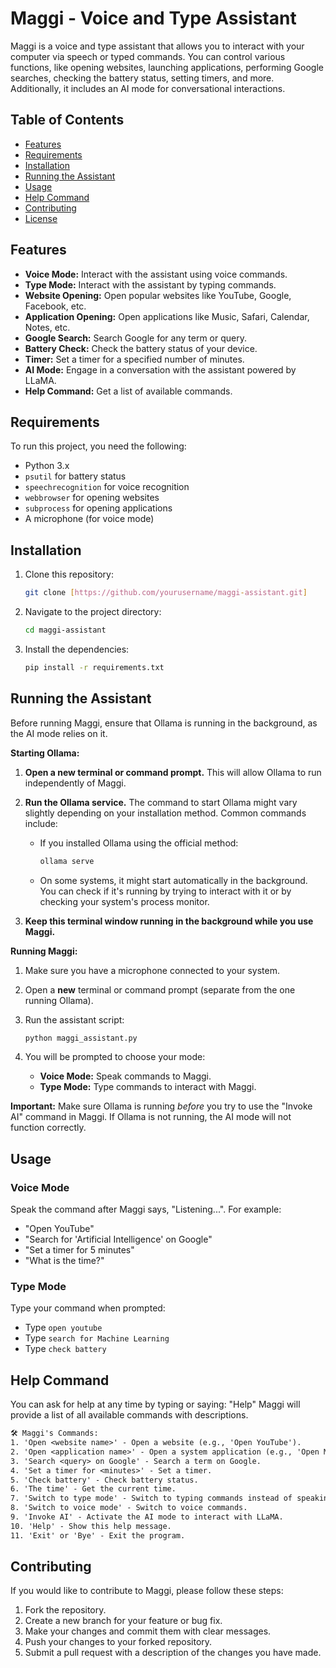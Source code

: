 # Maggi - Voice and Type Assistant

Maggi is a voice and type assistant that allows you to interact with your computer via speech or typed commands. You can control various functions, like opening websites, launching applications, performing Google searches, checking the battery status, setting timers, and more. Additionally, it includes an AI mode for conversational interactions.

## Table of Contents

* [Features](#features)
* [Requirements](#requirements)
* [Installation](#installation)
* [Running the Assistant](#running-the-assistant)
* [Usage](#usage)
* [Help Command](#help-command)
* [Contributing](#contributing)
* [License](#license)

## Features

* **Voice Mode:** Interact with the assistant using voice commands.
* **Type Mode:** Interact with the assistant by typing commands.
* **Website Opening:** Open popular websites like YouTube, Google, Facebook, etc.
* **Application Opening:** Open applications like Music, Safari, Calendar, Notes, etc.
* **Google Search:** Search Google for any term or query.
* **Battery Check:** Check the battery status of your device.
* **Timer:** Set a timer for a specified number of minutes.
* **AI Mode:** Engage in a conversation with the assistant powered by LLaMA.
* **Help Command:** Get a list of available commands.

## Requirements

To run this project, you need the following:

* Python 3.x
* `psutil` for battery status
* `speechrecognition` for voice recognition
* `webbrowser` for opening websites
* `subprocess` for opening applications
* A microphone (for voice mode)

## Installation

1.  Clone this repository:

    ```bash
    git clone [https://github.com/yourusername/maggi-assistant.git]
    ```

2.  Navigate to the project directory:

    ```bash
    cd maggi-assistant
    ```

3.  Install the dependencies:

    ```bash
    pip install -r requirements.txt
    ```

## Running the Assistant

Before running Maggi, ensure that Ollama is running in the background, as the AI mode relies on it.

**Starting Ollama:**

1.  **Open a new terminal or command prompt.** This will allow Ollama to run independently of Maggi.

2.  **Run the Ollama service.** The command to start Ollama might vary slightly depending on your installation method. Common commands include:

    * If you installed Ollama using the official method:
        ```bash
        ollama serve
        ```
    * On some systems, it might start automatically in the background. You can check if it's running by trying to interact with it or by checking your system's process monitor.

3.  **Keep this terminal window running in the background while you use Maggi.**

**Running Maggi:**

1.  Make sure you have a microphone connected to your system.

2.  Open a **new** terminal or command prompt (separate from the one running Ollama).

3.  Run the assistant script:

    ```bash
    python maggi_assistant.py
    ```

4.  You will be prompted to choose your mode:

      * **Voice Mode:** Speak commands to Maggi.
      * **Type Mode:** Type commands to interact with Maggi.

**Important:** Make sure Ollama is running *before* you try to use the "Invoke AI" command in Maggi. If Ollama is not running, the AI mode will not function correctly.

## Usage

### Voice Mode

Speak the command after Maggi says, "Listening...". For example:

* "Open YouTube"
* "Search for 'Artificial Intelligence' on Google"
* "Set a timer for 5 minutes"
* "What is the time?"

### Type Mode

Type your command when prompted:

* Type `open youtube`
* Type `search for Machine Learning`
* Type `check battery`

## Help Command

You can ask for help at any time by typing or saying: "Help"
Maggi will provide a list of all available commands with descriptions.

```txt
🛠️ Maggi's Commands:
1. 'Open <website name>' - Open a website (e.g., 'Open YouTube').
2. 'Open <application name>' - Open a system application (e.g., 'Open Music').
3. 'Search <query> on Google' - Search a term on Google.
4. 'Set a timer for <minutes>' - Set a timer.
5. 'Check battery' - Check battery status.
6. 'The time' - Get the current time.
7. 'Switch to type mode' - Switch to typing commands instead of speaking.
8. 'Switch to voice mode' - Switch to voice commands.
9. 'Invoke AI' - Activate the AI mode to interact with LLaMA.
10. 'Help' - Show this help message.
11. 'Exit' or 'Bye' - Exit the program.
```

## Contributing

If you would like to contribute to Maggi, please follow these steps:

1.  Fork the repository.
2.  Create a new branch for your feature or bug fix.
3.  Make your changes and commit them with clear messages.
4.  Push your changes to your forked repository.
5.  Submit a pull request with a description of the changes you have made.

